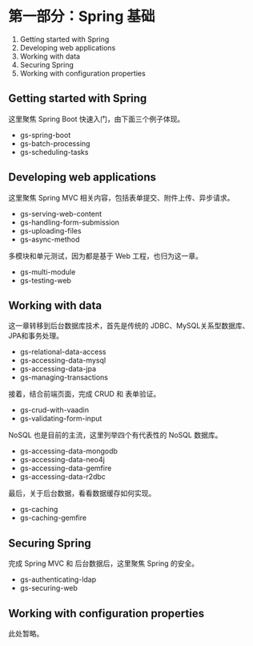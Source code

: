 # 第一部分：Spring 基础

1. Getting started with Spring
2. Developing web applications
3. Working with data
4. Securing Spring
5. Working with configuration properties

## Getting started with Spring

这里聚焦 Spring Boot 快速入门，由下面三个例子体现。

* gs-spring-boot
* gs-batch-processing
* gs-scheduling-tasks

## Developing web applications

这里聚焦 Spring MVC 相关内容，包括表单提交、附件上传、异步请求。

* gs-serving-web-content
* gs-handling-form-submission
* gs-uploading-files
* gs-async-method

多模块和单元测试，因为都是基于 Web 工程，也归为这一章。

* gs-multi-module
* gs-testing-web

## Working with data

这一章转移到后台数据库技术，首先是传统的 JDBC、MySQL关系型数据库、JPA和事务处理。

* gs-relational-data-access
* gs-accessing-data-mysql
* gs-accessing-data-jpa
* gs-managing-transactions

接着，结合前端页面，完成 CRUD 和 表单验证。

* gs-crud-with-vaadin
* gs-validating-form-input

NoSQL 也是目前的主流，这里列举四个有代表性的 NoSQL 数据库。

* gs-accessing-data-mongodb
* gs-accessing-data-neo4j
* gs-accessing-data-gemfire
* gs-accessing-data-r2dbc

最后，关于后台数据，看看数据缓存如何实现。

* gs-caching
* gs-caching-gemfire

## Securing Spring

完成 Spring MVC 和 后台数据后，这里聚焦 Spring 的安全。

* gs-authenticating-ldap
* gs-securing-web

## Working with configuration properties

此处暂略。
